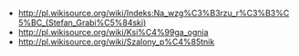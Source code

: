 * http://pl.wikisource.org/wiki/Indeks:Na_wzg%C3%B3rzu_r%C3%B3%C5%BC_(Stefan_Grabi%C5%84ski)
* http://pl.wikisource.org/wiki/Ksi%C4%99ga_ognia
* http://pl.wikisource.org/wiki/Szalony_p%C4%85tnik
